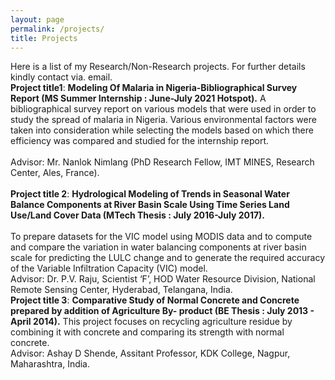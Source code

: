 ```yaml
---
layout: page
permalink: /projects/
title: Projects
---
```


Here is a list of my Research/Non-Research projects. For further details kindly contact via. email.
	<br>
		<b>Project title1</b>: <b>Modeling Of Malaria in Nigeria-Bibliographical Survey Report (MS Summer Internship : June-July 2021 Hotspot).</b>
A bibliographical survey report on various models that were used in order to study the spread of malaria in Nigeria. Various environmental factors were taken into consideration while selecting the models based on which there efficiency was compared and studied for the internship report.
        <br>		
Advisor: Mr. Nanlok Nimlang (PhD Research Fellow, IMT MINES, Research Center, Ales, France).
	<br>
	<br>
		<b>Project title 2</b>: <b>Hydrological Modeling of Trends in Seasonal Water Balance Components at River Basin Scale Using Time Series Land Use/Land Cover Data (MTech Thesis :  July 2016-July 2017).</b>
	<br>
	<br>
To prepare datasets for the VIC model using MODIS data and to compute and compare the variation in water balancing components at river basin scale for predicting the LULC change and to generate the required accuracy of the Variable Infiltration Capacity (VIC) model.
	<br>
Advisor: Dr. P.V. Raju, Scientist ‘F’, HOD Water Resource Division, National Remote Sensing Center, Hyderabad, Telangana, India.
	<br>
		<b>Project title 3</b>: <b>Comparative Study of Normal Concrete and Concrete prepared by addition of Agriculture By- product (BE Thesis : July 2013 - April 2014).</b>
This project focuses on recycling agriculture residue by combining it with concrete and comparing its strength with normal concrete.
	<br>
Advisor: Ashay D Shende, Assitant Professor, KDK College, Nagpur, Maharashtra, India.
	<br>
